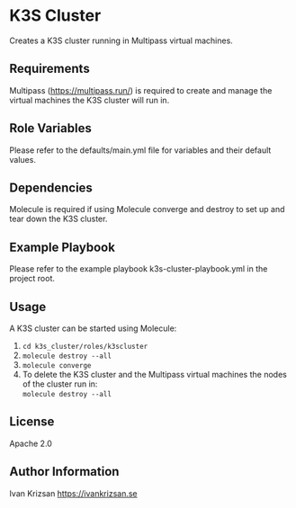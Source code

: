 K3S Cluster
===========
Creates a K3S cluster running in Multipass virtual machines.

Requirements
------------
Multipass (https://multipass.run/) is required to create and manage the virtual machines the K3S cluster will run in.

Role Variables
--------------
Please refer to the defaults/main.yml file for variables and their default values.

Dependencies
------------
Molecule is required if using Molecule converge and destroy to set up and tear down the K3S cluster.

Example Playbook
----------------
Please refer to the example playbook k3s-cluster-playbook.yml in the project root.

Usage
-----
A K3S cluster can be started using Molecule:<br/>
1. ```cd k3s_cluster/roles/k3scluster```<br/>
2. ```molecule destroy --all```<br/>
3. ```molecule converge```<br/>
4. To delete the K3S cluster and the Multipass virtual machines the nodes of the cluster run in:<br/>
```molecule destroy --all```<br/>

License
-------
Apache 2.0

Author Information
------------------
Ivan Krizsan
https://ivankrizsan.se
